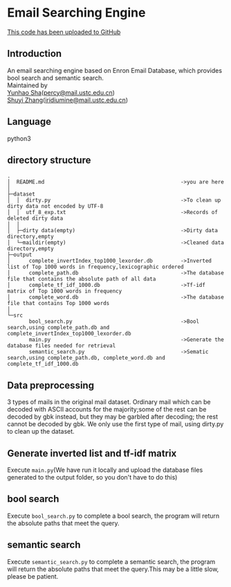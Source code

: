 # Email Searching Engine
[This code has been uploaded to GitHub](https://github.com/iridiumine/EmailSearchEngine)
## Introduction
An email searching engine based on Enron Email Database, which provides bool search and semantic search.<br>
Maintained by <br>
[Yunhao Sha](https://github.com/PercySHA/)([percy@mail.ustc.edu.cn](mailto:percy@mail.ustc.edu.cn))<br>
[Shuyi Zhang](https://github.com/iridiumine)([iridiumine@mail.ustc.edu.cn](mailto:iridiumine@mail.ustc.edu.cn))<br>
## Language
python3<br>

## directory structure
```log
.
│  README.md                                            ->you are here
│  
├─dataset                                               
│  │  dirty.py                                          ->To clean up dirty data not encoded by UTF-8
│  │  utf_8_exp.txt                                     ->Records of deleted dirty data
│  │                        
│  ├─dirty data(empty)                                  ->Dirty data directory,empty
│  └─maildir(empty)                                     ->Cleaned data directory,empty
├─output
│      complete_invertIndex_top1000_lexorder.db         ->Inverted list of Top 1000 words in frequency,lexicographic ordered
│      complete_path.db                                 ->The database file that contains the absolute path of all data
│      complete_tf_idf_1000.db                          ->Tf-idf matrix of Top 1000 words in frequency
│      complete_word.db                                 ->The database file that contains Top 1000 words
│      
└─src
       bool_search.py                                   ->Bool search,using complete_path.db and complete_invertIndex_top1000_lexorder.db
       main.py                                          ->Generate the database files needed for retrieval                                        
       semantic_search.py                               ->Sematic search,using complete_path.db, complete_word.db and complete_tf_idf_1000.db
```
## Data preprocessing
3 types of mails in the original mail dataset. Ordinary mail which can be decoded with ASCII accounts for the majority;some of the rest can be decoded by gbk instead, but they may be garbled after decoding; the rest cannot be decoded by gbk. We only use the first type of mail, using dirty.py to clean up the dataset.

## Generate inverted list and tf-idf matrix

Execute `main.py`(We have run it locally and upload the database files generated to the output folder, so you don't have to do this)

## bool search

Execute `bool_search.py` to complete a bool search, the program will return the absolute paths that meet the query.

## semantic search

Execute `semantic_search.py` to complete a semantic search, the program will return the absolute paths that meet the query.This may be a little slow, please be patient.
